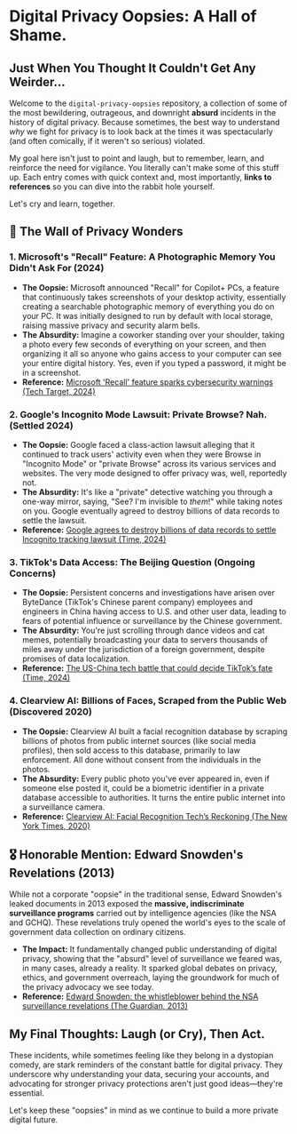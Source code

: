 # Digital Privacy Oopsies: A Hall of Shame.

## Just When You Thought It Couldn't Get Any Weirder...

Welcome to the `digital-privacy-oopsies` repository, a collection of some of the most bewildering, outrageous, and downright **absurd** incidents in the history of digital privacy. Because sometimes, the best way to understand *why* we fight for privacy is to look back at the times it was spectacularly (and often comically, if it weren't so serious) violated.

My goal here isn't just to point and laugh, but to remember, learn, and reinforce the need for vigilance. You literally can't make some of this stuff up. Each entry comes with quick context and, most importantly, **links to references** so you can dive into the rabbit hole yourself.

Let's cry and learn, together.

## 📜 The Wall of Privacy Wonders

### 1. Microsoft's "Recall" Feature: A Photographic Memory You Didn't Ask For (2024)
* **The Oopsie:** Microsoft announced "Recall" for Copilot+ PCs, a feature that continuously takes screenshots of your desktop activity, essentially creating a searchable photographic memory of everything you do on your PC. It was initially designed to run by default with local storage, raising massive privacy and security alarm bells.
* **The Absurdity:** Imagine a coworker standing over your shoulder, taking a photo every few seconds of everything on your screen, and then organizing it all so anyone who gains access to your computer can see your entire digital history. Yes, even if you typed a password, it might be in a screenshot.
* **Reference:** [Microsoft 'Recall' feature sparks cybersecurity warnings (Tech Target, 2024)](https://www.techtarget.com/searchenterpriseai/feature/Privacy-and-security-risks-surrounding-Microsoft-Recall)

### 2. Google's Incognito Mode Lawsuit: Private Browse? Nah. (Settled 2024)
* **The Oopsie:** Google faced a class-action lawsuit alleging that it continued to track users' activity even when they were Browse in "Incognito Mode" or "private Browse" across its various services and websites. The very mode designed to offer privacy was, well, reportedly not.
* **The Absurdity:** It's like a "private" detective watching you through a one-way mirror, saying, "See? I'm invisible to *them*!" while taking notes on you. Google eventually agreed to destroy billions of data records to settle the lawsuit.
* **Reference:** [Google agrees to destroy billions of data records to settle Incognito tracking lawsuit (Time, 2024)](https://time.com/6962521/google-incognito-lawsuit-data-settlement/)

### 3. TikTok's Data Access: The Beijing Question (Ongoing Concerns)
* **The Oopsie:** Persistent concerns and investigations have arisen over ByteDance (TikTok's Chinese parent company) employees and engineers in China having access to U.S. and other user data, leading to fears of potential influence or surveillance by the Chinese government.
* **The Absurdity:** You're just scrolling through dance videos and cat memes, potentially broadcasting your data to servers thousands of miles away under the jurisdiction of a foreign government, despite promises of data localization.
* **Reference:** [The US-China tech battle that could decide TikTok’s fate (Time, 2024)](https://time.com/5876610/tiktok-china-tech-war/)

### 4. Clearview AI: Billions of Faces, Scraped from the Public Web (Discovered 2020)
* **The Oopsie:** Clearview AI built a facial recognition database by scraping billions of photos from public internet sources (like social media profiles), then sold access to this database, primarily to law enforcement. All done without consent from the individuals in the photos.
* **The Absurdity:** Every public photo you've ever appeared in, even if someone else posted it, could be a biometric identifier in a private database accessible to authorities. It turns the entire public internet into a surveillance camera.
* **Reference:** [Clearview AI: Facial Recognition Tech’s Reckoning (The New York Times, 2020)](https://www.nytimes.com/2020/01/18/technology/clearview-privacy-facial-recognition.html)

## 🎖️ Honorable Mention: Edward Snowden's Revelations (2013)

While not a corporate "oopsie" in the traditional sense, Edward Snowden's leaked documents in 2013 exposed the **massive, indiscriminate surveillance programs** carried out by intelligence agencies (like the NSA and GCHQ). These revelations truly opened the world's eyes to the scale of government data collection on ordinary citizens.

* **The Impact:** It fundamentally changed public understanding of digital privacy, showing that the "absurd" level of surveillance we feared was, in many cases, already a reality. It sparked global debates on privacy, ethics, and government overreach, laying the groundwork for much of the privacy advocacy we see today.
* **Reference:** [Edward Snowden: the whistleblower behind the NSA surveillance revelations (The Guardian, 2013)](https://www.theguardian.com/world/2013/jun/09/edward-snowden-nsa-whistleblower-surveillance)

## My Final Thoughts: Laugh (or Cry), Then Act.

These incidents, while sometimes feeling like they belong in a dystopian comedy, are stark reminders of the constant battle for digital privacy. They underscore why understanding your data, securing your accounts, and advocating for stronger privacy protections aren't just good ideas—they're essential.

Let's keep these "oopsies" in mind as we continue to build a more private digital future.
